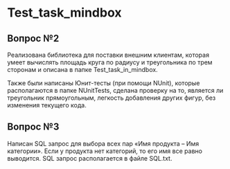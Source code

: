 # Test_task_mindbox
 
## Вопрос №2

Реализована библиотека для поставки внешним клиентам, которая умеет вычислять площадь круга по радиусу и треугольника по трем сторонам и описана в папке Test_task_in_mindbox.

Также были написаны Юнит-тесты (при помощи NUnit), которые располагаются в папке NUnitTests, сделана проверку на то, является ли треугольник прямоугольным, легкость добавления других фигур, без изменения текущего кода.

## Вопрос №3

Написан SQL запрос для выбора всех пар «Имя продукта – Имя категории». Если у продукта нет категорий, то его имя все равно выводится. SQL запрос располагается в файле SQL.txt.
